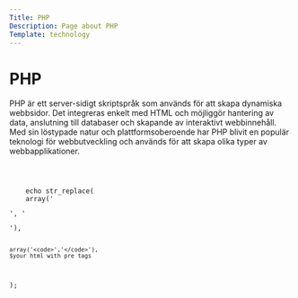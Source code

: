 ```yaml
---
Title: PHP
Description: Page about PHP
Template: technology
---
```


<h1>PHP</h1>
               
PHP är ett server-sidigt skriptspråk som används för att skapa dynamiska webbsidor. Det integreras enkelt med HTML och möjliggör hantering av data, anslutning till databaser och skapande av interaktivt webbinnehåll. Med sin löstypade natur och plattformsoberoende har PHP blivit en populär teknologi för webbutveckling och används för att skapa olika typer av webbapplikationer.
            
<pre>
<pre><code class="language-php"> 
    
    echo str_replace(
    array('<pre>', '</pre>'),
    array('<code>','</code>'),
    $your_html_with_pre_tags
);           
</code></pre>
      